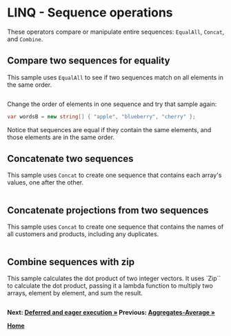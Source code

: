 # LINQ - Sequence operations

These operators compare or manipulate entire sequences: `EqualAll`, `Concat`, and `Combine`.

## Compare two sequences for equality

This sample uses `EqualAll` to see if two sequences match on all elements in the same order.

``` cs --region equal-sequence --source-file ../src/SequenceOperations.cs --project ../src/Try101LinqSamples.csproj
```

Change the order of elements in one sequence and try that sample again:

```csharp
var wordsB = new string[] { "apple", "blueberry", "cherry" };
```

Notice that sequences are equal if they contain the same elements, and those elements are in the same order.

## Concatenate two sequences

This sample uses `Concat` to create one sequence that contains each array's values, one after the other.

``` cs --region concat-series --source-file ../src/SequenceOperations.cs --project ../src/Try101LinqSamples.csproj
```

## Concatenate projections from two sequences

This sample uses `Concat` to create one sequence that contains the names of all customers and products, including any duplicates.

``` cs --region concat-projections --source-file ../src/SequenceOperations.cs --project ../src/Try101LinqSamples.csproj
```

## Combine sequences with zip

This sample calculates the dot product of two integer vectors. It uses `Zip`` to calculate the dot product, passing it a lambda function to multiply two arrays, element by element, and sum the result.

``` cs --region dot-product --source-file ../src/SequenceOperations.cs --project ../src/Try101LinqSamples.csproj
```

**Next: [Deferred and eager execution &raquo;](./query-execution.md) Previous:  [Aggregates-Average &raquo;](./aggregates-4.md)**

**[Home](../README.md)**
